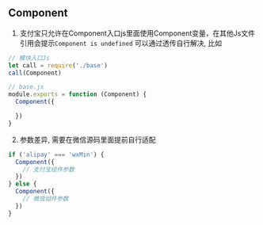 ## Component
1. 支付宝只允许在Component入口js里面使用Component变量，在其他Js文件引用会提示``Component is undefined``
可以通过透传自行解决, 比如
```javascript
// 模块入口Js
let call = require('./base')
call(Component)

// base.js
module.exports = function (Component) {
  Component({

  })
}
```

2. 参数差异, 需要在微信源码里面提前自行适配
```javascript
if ('alipay' === 'wxMin') {
  Component({
    // 支付宝组件参数
  })
} else {
  Component({
    // 微信组件参数
  })
}
```